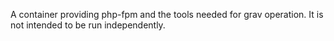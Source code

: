 A container providing php-fpm and the tools needed for grav operation. It is not intended to be run independently.
